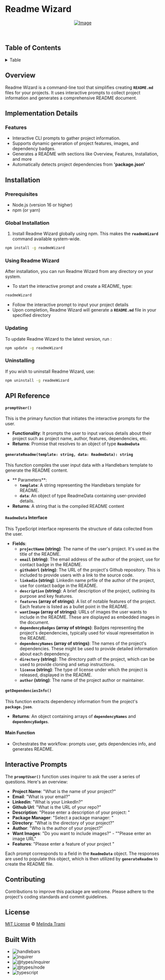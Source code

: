 # Readme Wizard

  <div align="center">

[![Image](https://i.postimg.cc/G2jXzjnC/readme-Wizard-Logo.png)](https://i.postimg.cc/G2jXzjnC/readme-Wizard-Logo.png)

</div>

<br/>

## Table of Contents

<details>
<summary>Table</summary>

- [Overview](#overview)
- [Implementation Details](#implementation-details)
  - [Features](#features)
- [Installation ](#installation)
  - [Prerequisites](#prerequisites)
  - [Global Installation](#global-installation)
  - [Using Readme Wizard](#using-readme-wizard)
  - [Updating](#updating)
  - [Uninstallation](#uninstalling)
- [API Reference](#api-reference)
  - [`promptUser()`](<#promptuser()>)
  - [`ReadmeData` Interface](#readmeData-interface)
  - [`generateReadme(template: string, data: ReadmeData): string`](#generate-readme-template)
  - [`getDependenciesInfo()`](#getdependenciesInfos)
  - [Main Function](#main-function)
- [Contributing](#contributing)
- [License](#license)
- [Built With](#built-with)

    </details>

  ## Overview

Readme Wizard is a command-line tool that simplifies creating **`README.md`** files for your projects. It uses interactive prompts to collect project information and generates a comprehensive README document.

## Implementation Details

### Features

- Interactive CLI prompts to gather project information.
- Supports dynamic generation of project features, images, and dependency badges.
- Generates a README with sections like Overview, Features, Installation, and more
- Automatically detects project dependencies from **'package.json'**

## Installation

### Prerequisites

- Node.js (version 16 or higher)
- npm (or yarn)

### Global Installation

1. Install Readme Wizard globally using npm. This makes the **`readmeWizard`** command available system-wide.

```sh
npm install -g readmeWizard
```

### Using Readme Wizard

After installation, you can run Readme Wizard from any directory on your system.

- To start the interactive prompt and create a README, type:

```sh
readmeWizard
```

- Follow the interactive prompt to input your project details
- Upon completion, Readme Wizard will generate a **`README.md`** file in your specified directory

### Updating

To update Readme Wizard to the latest version, run :

```sh
npm update -g readmeWizard
```

### Uninstalling

If you wish to uninstall Readme Wizard, use:

```sh
npm uninstall -g readmeWizard
```

## API Reference

#### `promptUser()`

This is the primary function that initiates the interactive prompts for the user.

- **Functionality**: It prompts the user to input various details about their project such as project name, author, features, dependencies, etc.
- **Returns**: Promise that resolves to an object of type **`ReadmeData`**

#### `generateReadme(template: string, data: ReadmeData): string`

This function compiles the user input data with a Handlebars template to generate the README content.

- ** Parameters**:
  - **`template`**: A string representing the Handlebars template for README.
  - **`data`**: An object of type ReadmeData containing user-provided details.
- **Returns**: A string that is the compiled README content

#### `ReadmeData` Interface

This TypeScript interface represents the structure of data collected from the user.

- **Fields**:
  - **`projectName` (string)**: The name of the user's project. It's used as the title of the README.
  - **`email` (string)**: The email address of the author of the project, use for contact badge in the README.
  - **`githubUrl` (string)**: The URL of the project's Github repository. This is included to provide users with a link to the source code.
  - **`linkedin` (string)**: Linkedin name prfile of the author of the project, use for contact badge in the README.
  - **`description` (string)**: A brief description of the project, outlining its purpose and key features.
  - **`features` (array of strings)**: A list of notable features of the project. Each feature is listed as a bullet point in the README.
  - **`wantImage` (array of strings)**: URLs of images the user wants to include in the README. These are displayed as embedded images in the document.
  - **`dependencyBadges` (array of strings)**: Badges representing the project's dependencies, typically used for visual representation in the README.
  - **`dependencyNames` (array of strings)**: The names of the project's dependencies. These might be used to provide detailed information about each dependency.
  - **`directory` (string)**: The directory path of the project, which can be used to provide cloning and setup instructions.
  - **`license` (string)**: The type of license under which the project is released, displayed in the README.
  - **`author` (string)**: The name of the project author or maintainer.

#### `getDependenciesInfo()`

This function extracts dependency information from the project's **`package.json`**.

- **Returns**: An object containing arrays of **`dependencyNames`** and **`dependencyBadges`**.

#### Main Function

- Orchestrates the workflow: prompts user, gets dependencies info, and generates README.

## Interactive Prompts

The **`promptUser()`** function uses inquirer to ask the user a series of questions. Here's an overview:

- **Project Name**: "What is the name of your project?"
- **Email**: "What is your email?"
- **Linkedin**: "What is your LinkedIn?"
- **Github Url**: "What is the URL of your repo?"
- **Description**: "Please enter a description of your project: "
- **Package Manager**: "Select a package manager: "
- **Directory**: "What is the directory of your project?"
- **Author**: "Who is the author of your project?"
- **Want Images**: "Do you want to include images?" - ""Please enter an image URL"
- **Features**: "Please enter a feature of your project "

Each prompt corresponds to a field in the **`ReadmeData`** object. The responses are used to populate this object, which is then utilized by **`generateReadme`** to create the README file.

## Contributing

Contributions to improve this package are welcome. Please adhere to the project's coding standards and commit guidelines.

## License

[MIT License](https://github.com/Mel-TB/readmeWizard/tree/main?tab=MIT-1-ov-file) © [Melinda Trami](https://melindatrami.com)

## Built With

- ![handlebars](https://img.shields.io/badge/handlebars-ffecd1?style=for-the-badge&logo=handlebars&logoColor=white)
- ![inquirer](https://img.shields.io/badge/inquirer-ffecd1?style=for-the-badge&logo=inquirer&logoColor=white)
- ![@types/inquirer](https://img.shields.io/badge/@types/inquirer-9d4edd?style=for-the-badge&logo=%40types%2Finquirer&logoColor=white)
- ![@types/node](https://img.shields.io/badge/@types/node-9d4edd?style=for-the-badge&logo=%40types%2Fnode&logoColor=white)
- ![typescript](https://img.shields.io/badge/typescript-9d4edd?style=for-the-badge&logo=typescript&logoColor=white)
